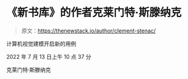# 《新书库》的作者克莱门特·斯滕纳克

> 原文：<https://thenewstack.io/author/clement-stenac/>

计算机视觉建模开启新的用例

2022 年 7 月 13 日上午 10 点 37 分

克莱门特·斯滕纳克